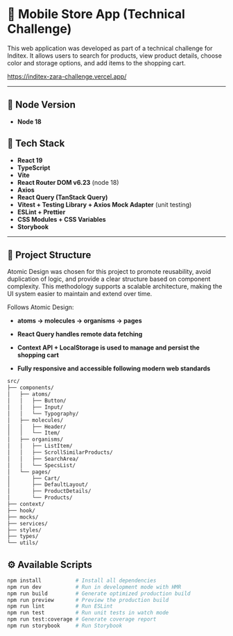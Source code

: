 # 📱 Mobile Store App (Technical Challenge)

This web application was developed as part of a technical challenge for Inditex. It allows users to search for products, view product details, choose color and storage options, and add items to the shopping cart.

https://inditex-zara-challenge.vercel.app/

---

## 🚀 Node Version

- **Node 18**

## 🚀 Tech Stack

- **React 19**
- **TypeScript**
- **Vite**
- **React Router DOM v6.23** (node 18)
- **Axios**
- **React Query (TanStack Query)**
- **Vitest + Testing Library + Axios Mock Adapter** (unit testing)
- **ESLint + Prettier**
- **CSS Modules + CSS Variables**
- **Storybook**

---

## 🧱 Project Structure

Atomic Design was chosen for this project to promote reusability, avoid duplication of logic, and provide a clear structure based on component complexity. This methodology supports a scalable architecture, making the UI system easier to maintain and extend over time.

Follows Atomic Design:

- **atoms → molecules → organisms → pages**

- **React Query handles remote data fetching**

- **Context API + LocalStorage is used to manage and persist the shopping cart**

- **Fully responsive and accessible following modern web standards**

```bash
src/
├── components/
│   ├── atoms/
│   │   ├── Button/
│   │   ├── Input/
│   │   └── Typography/
│   ├── molecules/
│   │   ├── Header/
│   │   └── Item/
│   ├── organisms/
│   │   ├── ListItem/
│   │   ├── ScrollSimilarProducts/
│   │   ├── SearchArea/
│   │   └── SpecsList/
│   └── pages/
│       ├── Cart/
│       ├── DefaultLayout/
│       ├── ProductDetails/
│       └── Products/
├── context/
├── hook/
├── mocks/
├── services/
├── styles/
├── types/
└── utils/
```

## ⚙️ Available Scripts

```bash
npm install           # Install all dependencies
npm run dev           # Run in development mode with HMR
npm run build         # Generate optimized production build
npm run preview       # Preview the production build
npm run lint          # Run ESLint
npm run test          # Run unit tests in watch mode
npm run test:coverage # Generate coverage report
npm run storybook     # Run Storybook
```
